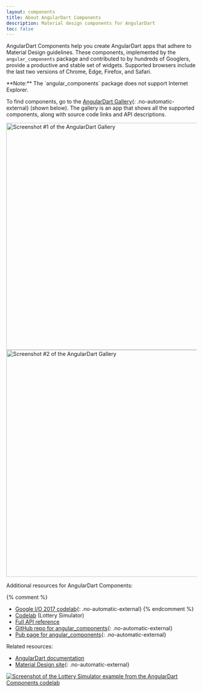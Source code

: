```yaml
---
layout: components
title: About AngularDart Components
description: Material design components for AngularDart
toc: false
---
```


AngularDart Components help you create AngularDart apps that
adhere to Material Design guidelines.
These components, implemented by the `angular_components` package and
contributed to by hundreds of Googlers,
provide a productive and stable set of widgets.
Supported browsers include the last two versions of
Chrome, Edge, Firefox, and Safari.

<aside class="alert-info alert" markdown="1">
**Note:** The `angular_components` package does not support Internet Explorer.
</aside>

To find components, go to the
[AngularDart Gallery]({{site.acx_gallery}}){: .no-automatic-external}
(shown below).
The gallery is an app that shows all the supported components,
along with source code links and API descriptions.

<a href="{{site.acx_gallery}}" class="no-automatic-external">
  <img src="{% asset angular_components_example-screenshot-1.png @path %}"
      alt="Screenshot #1 of the AngularDart Gallery" width="600">
</a>
<a href="{{site.acx_gallery}}" class="no-automatic-external">
  <img src="{% asset angular_components_example-screenshot-2.png @path %}"
      alt="Screenshot #2 of the AngularDart Gallery" width="600">
</a>

Additional resources for AngularDart Components:

{% comment %}
* [Google I/O 2017 codelab](https://codelabs.developers.google.com/codelabs/your-first-angulardart-web-app/){: .no-automatic-external}
{% endcomment %}
* [Codelab](/codelabs/angular_components) (Lottery Simulator)
* [Full API reference](/api?package=angular_components)
* [GitHub repo for angular_components](https://github.com/dart-lang/angular_components){: .no-automatic-external}
* [Pub page for angular_components]({{site.pub-pkg}}/angular_components){: .no-automatic-external}

Related resources:

* [AngularDart documentation](/)
* [Material Design site](https://www.material.io){: .no-automatic-external}

<a href="/codelabs/angular_components">
<img src="/codelabs/angular_components/images/app-final.png"
  class="centered"
  alt="Screenshot of the Lottery Simulator example from the AngularDart Components codelab">
</a>

